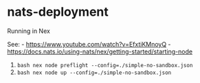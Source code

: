 # nats-deployment

Running in Nex

  See: 
    - https://www.youtube.com/watch?v=EfxtiKMnoyQ
    - https://docs.nats.io/using-nats/nex/getting-started/starting-node

1. ```bash nex node preflight --config=./simple-no-sandbox.json```
2. ```bash nex node up --config=./simple-no-sandbox.json```
